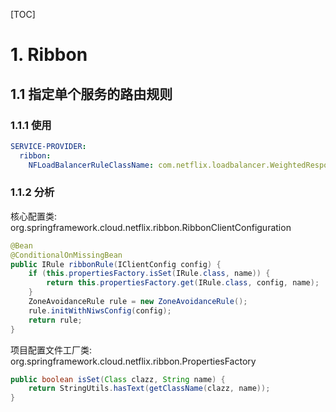 [TOC]

# 1. Ribbon

## 1.1 指定单个服务的路由规则

### 1.1.1 使用

```yaml
SERVICE-PROVIDER:
  ribbon:
    NFLoadBalancerRuleClassName: com.netflix.loadbalancer.WeightedResponseTimeRule
```

### 1.1.2 分析

核心配置类: org.springframework.cloud.netflix.ribbon.RibbonClientConfiguration

```java
@Bean
@ConditionalOnMissingBean
public IRule ribbonRule(IClientConfig config) {
    if (this.propertiesFactory.isSet(IRule.class, name)) {
        return this.propertiesFactory.get(IRule.class, config, name);
    }
    ZoneAvoidanceRule rule = new ZoneAvoidanceRule();
    rule.initWithNiwsConfig(config);
    return rule;
}
```

项目配置文件工厂类: org.springframework.cloud.netflix.ribbon.PropertiesFactory

```java
public boolean isSet(Class clazz, String name) {
    return StringUtils.hasText(getClassName(clazz, name));
}
```


